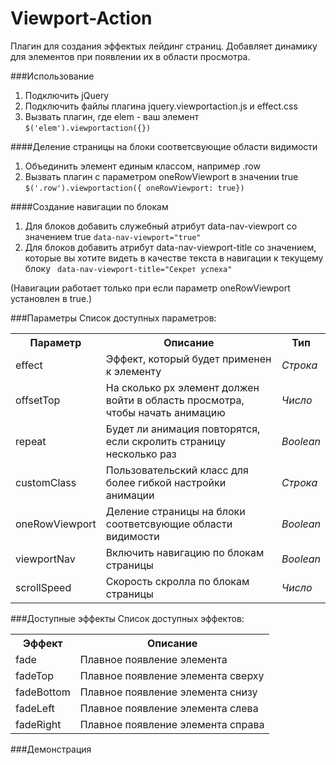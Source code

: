 Viewport-Action
===============
Плагин для создания эффектых лейдинг страниц.
Добавляет динамику для элементов при появлении их в области просмотра.

###Использование
1. Подключить jQuery
2. Подключить файлы плагина jquery.viewportaction.js и effect.css
3. Вызвать плагин, где elem - ваш элемент
`$('elem').viewportaction({})`

####Деление страницы на блоки соответсвующие области видимости
1. Объединить элемент единым классом, например .row
2. Вызвать плагин с параметром oneRowViewport в значении true
`$('.row').viewportaction({ oneRowViewport: true})`

####Создание навигации по блокам
1. Для блоков добавить служебный атрибут data-nav-viewport со значением true
`data-nav-viewport="true"` 
2. Для блоков добавить атрибут data-nav-viewport-title со значением, которые вы хотите видеть в качестве текста в навигации к текущему блоку
` data-nav-viewport-title="Секрет успеха"` 

(Навигации работает только при если параметр oneRowViewport установлен в true.)

###Параметры
Список доступных параметров:
<table>
    <tr>
      <th>Параметр</td>
      <th>Описание</th>
      <th>Тип</th>
    </tr>
    <tr>
      <td>effect</td>
      <td>Эффект, который будет применен к элементу</td>
      <td><i>Строка</i></td>
    </tr>
    <tr>
      <td>offsetTop</td>
      <td>На сколько px элемент должен войти в область просмотра, чтобы начать анимацию</td>
      <td><i>Число</i></td>
    </tr>
    <tr>
      <td>repeat</td>
      <td>Будет ли анимация повторятся, если скролить страницу несколько раз</td>
      <td><i>Boolean</i></td>
    </tr>
    <tr>
      <td>customClass</td>
      <td>Пользовательский класс для более гибкой настройки анимации</td>
      <td><i>Строка</i></td>
    </tr>
    <tr>
      <td>oneRowViewport</td>
      <td>Деление страницы на блоки соответсвующие области видимости</td>
      <td><i>Boolean</i></td>
    </tr>
    <tr>
      <td>viewportNav</td>
      <td>Включить навигацию по блокам страницы</td>
      <td><i>Boolean</i></td>
    </tr>
    <tr>
      <td>scrollSpeed</td>
      <td>Скорость скролла по блокам страницы</td>
      <td><i>Число</i></td>
    </tr>
</table>

###Доступные эффекты
Список доступных эффектов:
<table>
    <tr>
      <th>Эффект</td>
      <th>Описание</th>
    </tr>
    <tr>
      <td>fade</td>
      <td>Плавное появление элемента</td>
    </tr>
    <tr>
      <td>fadeTop</td>
      <td>Плавное появление элемента сверху</td>
    </tr>
    <tr>
      <td>fadeBottom</td>
      <td>Плавное появление элемента снизу</td>
    </tr>
    <tr>
      <td>fadeLeft</td>
      <td>Плавное появление элемента слева</td>
    </tr>
    <tr>
      <td>fadeRight</td>
      <td>Плавное появление элемента справа</td>
    </tr>
</table>

###Демонстрация